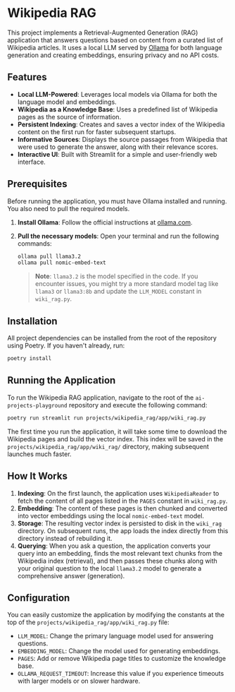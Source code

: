 # Wikipedia RAG

This project implements a Retrieval-Augmented Generation (RAG) application that answers questions based on content from a curated list of Wikipedia articles. It uses a local LLM served by [Ollama](https://ollama.com/) for both language generation and creating embeddings, ensuring privacy and no API costs.

## Features

- **Local LLM-Powered**: Leverages local models via Ollama for both the language model and embeddings.
- **Wikipedia as a Knowledge Base**: Uses a predefined list of Wikipedia pages as the source of information.
- **Persistent Indexing**: Creates and saves a vector index of the Wikipedia content on the first run for faster subsequent startups.
- **Informative Sources**: Displays the source passages from Wikipedia that were used to generate the answer, along with their relevance scores.
- **Interactive UI**: Built with Streamlit for a simple and user-friendly web interface.

## Prerequisites

Before running the application, you must have Ollama installed and running. You also need to pull the required models.

1.  **Install Ollama**: Follow the official instructions at [ollama.com](https://ollama.com/).

2.  **Pull the necessary models**: Open your terminal and run the following commands:
    ```bash
    ollama pull llama3.2
    ollama pull nomic-embed-text
    ```
    > **Note**: `llama3.2` is the model specified in the code. If you encounter issues, you might try a more standard model tag like `llama3` or `llama3:8b` and update the `LLM_MODEL` constant in `wiki_rag.py`.

## Installation

All project dependencies can be installed from the root of the repository using Poetry. If you haven't already, run:

```bash
poetry install
```

## Running the Application

To run the Wikipedia RAG application, navigate to the root of the `ai-projects-playground` repository and execute the following command:

```bash
poetry run streamlit run projects/wikipedia_rag/app/wiki_rag.py
```

The first time you run the application, it will take some time to download the Wikipedia pages and build the vector index. This index will be saved in the `projects/wikipedia_rag/app/wiki_rag/` directory, making subsequent launches much faster.

## How It Works

1.  **Indexing**: On the first launch, the application uses `WikipediaReader` to fetch the content of all pages listed in the `PAGES` constant in `wiki_rag.py`.
2.  **Embedding**: The content of these pages is then chunked and converted into vector embeddings using the local `nomic-embed-text` model.
3.  **Storage**: The resulting vector index is persisted to disk in the `wiki_rag` directory. On subsequent runs, the app loads the index directly from this directory instead of rebuilding it.
4.  **Querying**: When you ask a question, the application converts your query into an embedding, finds the most relevant text chunks from the Wikipedia index (retrieval), and then passes these chunks along with your original question to the local `llama3.2` model to generate a comprehensive answer (generation).

## Configuration

You can easily customize the application by modifying the constants at the top of the `projects/wikipedia_rag/app/wiki_rag.py` file:

-   `LLM_MODEL`: Change the primary language model used for answering questions.
-   `EMBEDDING_MODEL`: Change the model used for generating embeddings.
-   `PAGES`: Add or remove Wikipedia page titles to customize the knowledge base.
-   `OLLAMA_REQUEST_TIMEOUT`: Increase this value if you experience timeouts with larger models or on slower hardware.